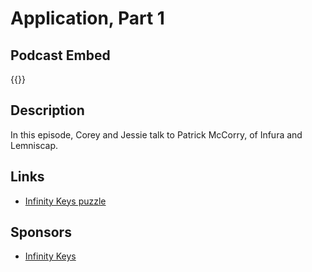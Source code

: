 # Application, Part 1


## Podcast Embed
{{<podcast-embed url="https://player.simplecast.com/47796bb3-eb11-463d-92a2-902e3c4b7e38?dark=true">}} 

## Description
In this episode, Corey and Jessie talk to Patrick McCorry, of Infura and Lemniscap.

## Links 
- [Infinity Keys puzzle](https://www.infinitykeys.io/puzzle/hio-infra)

## Sponsors
- [Infinity Keys]()

